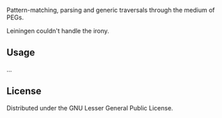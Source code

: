 Pattern-matching, parsing and generic traversals through the medium of PEGs.

Leiningen couldn't handle the irony.

## Usage

...

## License

Distributed under the GNU Lesser General Public License.
